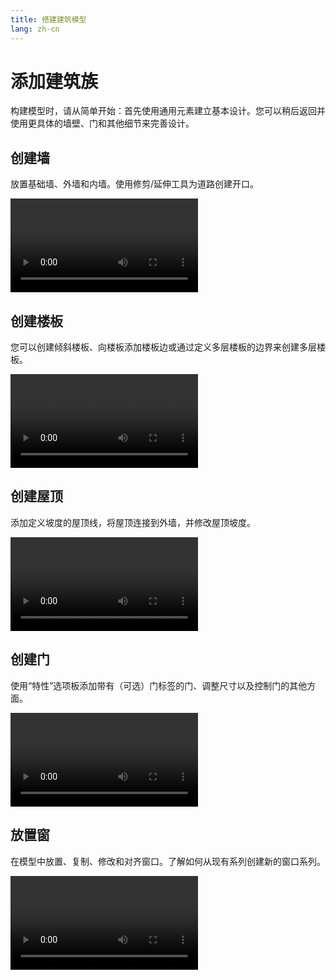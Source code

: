 ```yaml
---
title: 搭建建筑模型
lang: zh-cn
---
```


# 添加建筑族
构建模型时，请从简单开始：首先使用通用元素建立基本设计。您可以稍后返回并使用更具体的墙壁、门和其他细节来完善设计。

## 创建墙
放置基础墙、外墙和内墙。使用修剪/延伸工具为道路创建开口。

<video src ="https://help.autodesk.com/videos/55aaaf30-3911-11ed-905f-859cd9fcf2e4/video.webm" controls="controls" > </video>
<!-- <video src ="./Videoes/CreateWalls.webm" controls="controls" > </video> -->
## 创建楼板

您可以创建倾斜楼板、向楼板添加楼板边或通过定义多层楼板的边界来创建多层楼板。

<video src ="https://help.autodesk.com/videos/c1892730-5488-11ed-905f-859cd9fcf2e4/video.webm" controls="controls" > </video>
<!-- <video src ="./Videoes/CreateFloors.webm" controls="controls" > </video> -->

## 创建屋顶
添加定义坡度的屋顶线，将屋顶连接到外墙，并修改屋顶坡度。

<video src ="https://help.autodesk.com/videos/555f0030-3911-11ed-905f-859cd9fcf2e4/video.webm" controls="controls" > </video>
<!-- <video src ="./Videoes/CreateRoof.webm" controls="controls" > </video> -->

##  创建门
使用“特性”选项板添加带有（可选）门标签的门、调整尺寸以及控制门的其他方面。

<video src ="https://help.autodesk.com/videos/076cec60-90fc-11ec-be76-03cc5d8068f8/video.webm" controls="controls" > </video>
<!-- <video src ="./Videoes/CreateDoors.webm" controls="controls" > </video> -->

## 放置窗
在模型中放置、复制、修改和对齐窗口。了解如何从现有系列创建新的窗口系列。

<video src ="https://help.autodesk.com/videos/54f80100-3911-11ed-905f-859cd9fcf2e4/video.webm" controls="controls" > </video>
<!-- <video src ="./Videoes/PlaceWindows.webm" controls="controls" > </video> -->
